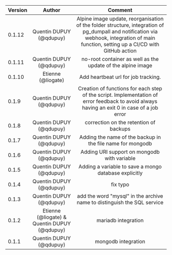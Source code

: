 | Version |                    Author                    |                                                                   Comment                                                                   |
| ------- | :------------------------------------------: | :-----------------------------------------------------------------------------------------------------------------------------------------: |
| 0.1.12   |              Quentin DUPUY (@qdupuy)              |   Alpine image update, reorganisation of the folder structure, integration of pg_dumpall and notification via webhook, integration of main function, setting up a CI/CD with GitHub action  |
| 0.1.11   |              Quentin DUPUY (@qdupuy)              |                                                     no-root container as well as the update of the alpine image                                                     |
| 0.1.10   |              Etienne (@liogate)              |                                                     Add heartbeat url for job tracking.                                                     |
| 0.1.9   |           Quentin DUPUY (@qdupuy)            | Creation of functions for each step of the script. Implementation of error feedback to avoid always having an exit 0 in case of a job error |
| 0.1.8   |           Quentin DUPUY (@qdupuy)            |                                                   correction on the retention of backups                                                    |
| 0.1.7   |           Quentin DUPUY (@qdupuy)            |                                         Adding the name of the backup in the file name for mongodb                                          |
| 0.1.6   |           Quentin DUPUY (@qdupuy)            |                                                 Adding URI support on mongodb with variable                                                 |
| 0.1.5   |           Quentin DUPUY (@qdupuy)            |                                            Adding a variable to save a mongo database explicitly                                            |
| 0.1.4   |           Quentin DUPUY (@qdupuy)            |                                                                  fix typo                                                                   |
| 0.1.3   |           Quentin DUPUY (@qdupuy)            |                                   add the word "mysql" in the archive name to distinguish the SQL service                                   |
| 0.1.2   | Etienne (@liogate) & Quentin DUPUY (@qdupuy) |                                                             mariadb integration                                                             |
| 0.1.1   |           Quentin DUPUY (@qdupuy)            |                                                             mongodb integration                                                             |
